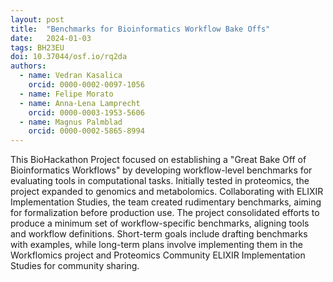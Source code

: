 ```yaml
---
layout: post
title:  "Benchmarks for Bioinformatics Workflow Bake Offs"
date:   2024-01-03
tags: BH23EU
doi: 10.37044/osf.io/rq2da
authors:
  - name: Vedran Kasalica
    orcid: 0000-0002-0097-1056
  - name: Felipe Morato
  - name: Anna-Lena Lamprecht
    orcid: 0000-0003-1953-5606
  - name: Magnus Palmblad
    orcid: 0000-0002-5865-8994
---
```


This BioHackathon Project focused on establishing a "Great Bake Off of Bioinformatics Workflows" by developing workflow-level benchmarks for evaluating tools in computational tasks. Initially tested in proteomics, the project expanded to genomics and metabolomics. Collaborating with ELIXIR Implementation Studies, the team created rudimentary benchmarks, aiming for formalization before production use. The project consolidated efforts to produce a minimum set of workflow-specific benchmarks, aligning tools and workflow definitions. Short-term goals include drafting benchmarks with examples, while long-term plans involve implementing them in the Workflomics project and Proteomics Community ELIXIR Implementation Studies for community sharing.

